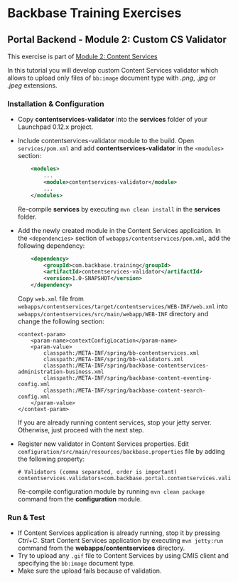 # Backbase Training Exercises

## Portal Backend - Module 2: Custom CS Validator

This exercise is part of [Module 2: Content Services](../../..)

In this tutorial you will develop custom Content Services validator which allows to upload only files of `bb:image` document type with *.png*, *.jpg* or *.jpeg* extensions.

### Installation & Configuration

- Copy **contentservices-validator** into the **services** folder of your Launchpad 0.12.x project.

- Include contentservices-validator module to the build. Open `services/pom.xml` and add **contentservices-validator** in the `<modules>` section:
	```xml
	    <modules>
	        ...	    
	        <module>contentservices-validator</module>
	        ...
	    </modules>
	```	
	Re-compile **services** by executing `mvn clean install` in the **services** folder.

- Add the newly created module in the Content Services application. In the `<dependencies>` section of `webapps/contentservices/pom.xml`, add the following dependency:

	```xml
	    <dependency>
	        <groupId>com.backbase.training</groupId>
	        <artifactId>contentservices-validator</artifactId>
	        <version>1.0-SNAPSHOT</version>
	    </dependency>
	```

	Copy `web.xml` file from `webapps/contentservices/target/contentservices/WEB-INF/web.xml` into `webapps/contentservices/src/main/webapp/WEB-INF` directory and change the following section:
	
	```
	<context-param>
        <param-name>contextConfigLocation</param-name>
        <param-value>
            classpath:/META-INF/spring/bb-contentservices.xml
            classpath:/META-INF/spring/bb-validators.xml
            classpath:/META-INF/spring/backbase-contentservices-administration-business.xml
            classpath:/META-INF/spring/backbase-content-eventing-config.xml
            classpath:/META-INF/spring/backbase-content-search-config.xml
        </param-value>
    </context-param>
	```

	If you are already running content services, stop your jetty server. Otherwise, just proceed with the next step.     

- Register new validator in Content Services properties. Edit `configuration/src/main/resources/backbase.properties` file by adding the following property: 
    
    ```    
    # Validators (comma separated, order is important)
	contentservices.validators=com.backbase.portal.contentservices.validator.impl.RepositorySchemaValidator,com.backbase.portal.contentservices.validator.impl.CustomValidator
    ```
    Re-compile configuration module by running `mvn clean package` command from the **configuration** module.    

### Run & Test

- If Content Services application is already running, stop it by pressing *Ctrl+C*. Start Content Services application by executing `mvn jetty:run` command from the **webapps/contentservices** directory.
- Try to upload any `.gif` file to Content Services by using CMIS client and specifying the `bb:image` document type.
- Make sure the upload fails because of validation.
	
	
	
	

